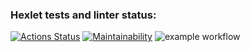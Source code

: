 ### Hexlet tests and linter status:
[![Actions Status](https://github.com/jPee2k/frontend-project-lvl1/workflows/hexlet-check/badge.svg)](https://github.com/jPee2k/frontend-project-lvl1/actions)
[![Maintainability](https://api.codeclimate.com/v1/badges/a99a88d28ad37a79dbf6/maintainability)](https://codeclimate.com/github/codeclimate/codeclimate/maintainability)
![example workflow](https://github.com/github/docs/actions/workflows/main.yml/badge.svg)
